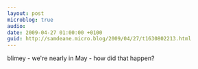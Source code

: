 ```yaml
---
layout: post
microblog: true
audio: 
date: 2009-04-27 01:00:00 +0100
guid: http://samdeane.micro.blog/2009/04/27/t1630802213.html
---
```

blimey - we're nearly in May - how did that happen?
